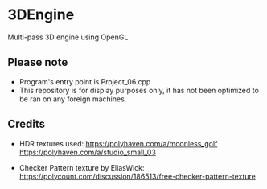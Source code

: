 # 3DEngine
Multi-pass 3D engine using OpenGL

Please note
-----------
- Program's entry point is Project_06.cpp
- This repository is for display purposes only, it has not been optimized to be ran on any foreign machines.

Credits
-------
- HDR textures used:
	https://polyhaven.com/a/moonless_golf
	https://polyhaven.com/a/studio_small_03

- Checker Pattern texture by EliasWick:
	https://polycount.com/discussion/186513/free-checker-pattern-texture